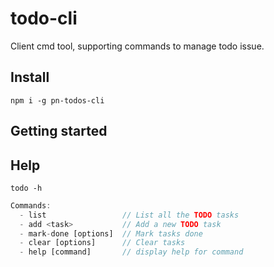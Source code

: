# todo-cli

Client cmd tool, supporting commands to manage todo issue.

## Install

```npm i -g pn-todos-cli```

## Getting started

## Help
```todo -h```

```js
Commands:
  - list                 // List all the TODO tasks
  - add <task>           // Add a new TODO task
  - mark-done [options]  // Mark tasks done
  - clear [options]      // Clear tasks
  - help [command]       // display help for command
  ```
